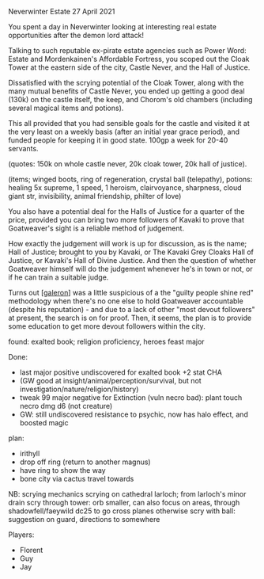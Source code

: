 Neverwinter Estate
27 April 2021

You spent a day in Neverwinter looking at interesting real estate opportunities after the demon lord attack!

Talking to such reputable ex-pirate estate agencies such as Power Word: Estate and Mordenkainen's Affordable Fortress, you scoped out the Cloak Tower at the eastern side of the city, Castle Never, and the Hall of Justice.

Dissatisfied with the scrying potential of the Cloak Tower, along with the many mutual benefits of Castle Never, you ended up getting a good deal (130k) on the castle itself, the keep, and Chorom's old chambers (including several magical items and potions).

This all provided that you had sensible goals for the castle and visited it at the very least on a weekly basis (after an initial year grace period), and funded people for keeping it in good state. 100gp a week for 20-40 servants.

(quotes: 150k on whole castle never, 20k cloak tower, 20k hall of justice).

(items; winged boots, ring of regeneration, crystal ball (telepathy), potions: healing 5x supreme, 1 speed, 1 heroism, clairvoyance, sharpness, cloud giant str, invisibility, animal friendship, philter of love)

You also have a potential deal for the Halls of Justice for a quarter of the price, provided you can bring two more followers of Kavaki to prove that Goatweaver's sight is a reliable method of judgement.

How exactly the judgement will work is up for discussion, as is the name; Hall of Justice; brought to you by Kavaki, or The Kavaki Grey Cloaks Hall of Justice, or Kavaki's Hall of Divine Justice. And then the question of whether Goatweaver himself will do the judgement whenever he's in town or not, or if he can train a suitable judge.

Turns out [[galeron]] was a little suspicious of a the "guilty people shine red" methodology when there's no one else to hold Goatweaver accountable (despite his reputation) - and due to a lack of other "most devout followers" at present, the search is on for proof. Then, it seems, the plan is to provide some education to get more devout followers within the city.

found: exalted book; religion proficiency, heroes feast major

Done:
- last major positive undiscovered for exalted book +2 stat CHA
- (GW good at insight/animal/perception/survival, but not investigation/nature/religion/history)
- tweak 99 major negative for Extinction (vuln necro bad): plant touch necro dmg d6 (not creature)
- GW: still undiscovered resistance to psychic, now has halo effect, and boosted magic

plan:
- irithyll
- drop off ring (return to another magnus)
- have ring to show the way
- bone city via cactus travel towards

NB: scrying mechanics
scrying on cathedral larloch; from larloch's minor drain
scry through tower: orb smaller, can also focus on areas, through shadowfell/faeywild
dc25 to go cross planes otherwise
scry with ball: suggestion on guard, directions to somewhere


Players:
- Florent
- Guy
- Jay

[//begin]: # "Autogenerated link references for markdown compatibility"
[galeron]: ../npcs/galeron "Galeron"
[//end]: # "Autogenerated link references"
